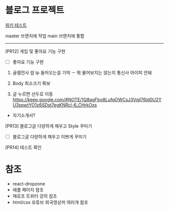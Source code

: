 # 블로그 프로젝트

[위키 테스트](https://github.com/CodeSoom/project-react-6-shongs27.wiki.git)

master 브랜치에 작업
main 브랜치에 통합

---

[PR12] 게임 및 좋아요 기능 구현

- [ ] 좋아요 기능 구현

1. 골렘전사 씹
   Ip 들어오는걸 기억 ㅡ 뭐 물어보지는 않는지
   통신사 아이피 안돼

2. Body 최소크기 확보
3. 글 누르면 선두로 이동
   https://keep.google.com/#NOTE/1Q8agFbo8LufqOWCsJ3Vqjl76jd0U2YU3spwtYO1z6SDst7egKNRcl-6_CHrkOxs

- 자기소개서?

[PR13] 블로그글 다양하게 채우고 Style 꾸미기

- [ ] 블로그글 다양하게 채우고 이쁘게 꾸미기

[PR14] 테스트 확인

# 참조

- react-dropzone
- 애플 페이지 참조
- 제로초 트위터 강의 참조
- html/css 유튜브 외국영상꺼 여러개 참조
